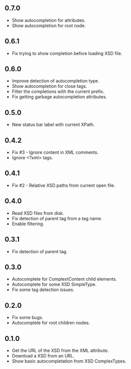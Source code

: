 ## 0.7.0
* Show autocompletion for attributes.
* Show autocompletion for root node.

## 0.6.1
* Fix trying to show completion before loading XSD file.

## 0.6.0
* Improve detection of autocompletion type.
* Show autocompletion for close tags.
* Filter the completions with the current prefix.
* Fix getting garbage autocompletion attributes.

## 0.5.0
* New status bar label with current XPath.

## 0.4.2
* Fix #3 - Ignore content in XML comments.
* Ignore <?xml> tags.

## 0.4.1
* Fix #2 - Relative XSD paths from current open file.

## 0.4.0
* Read XSD files from disk.
* Fix detection of parent tag from a tag name.
* Enable filtering.

## 0.3.1
* Fix detection of parent tag.

## 0.3.0
* Autocomplete for ComplextContent child elements.
* Autocomplete for some XSD SimpleType.
* Fix some tag detection issues.

## 0.2.0
* Fix some bugs.
* Autocomplete for root children nodes.

## 0.1.0
* Get the URL of the XSD from the XML attribute.
* Download a XSD from an URL.
* Show basic autocompletation from XSD ComplexTypes.

